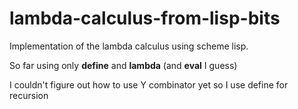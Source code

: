# lambda-calculus-from-lisp-bits
Implementation of the lambda calculus using scheme lisp.

So far using only **define** and **lambda** (and **eval** I guess)

I couldn't figure out how to use Y combinator yet so I use define for recursion
